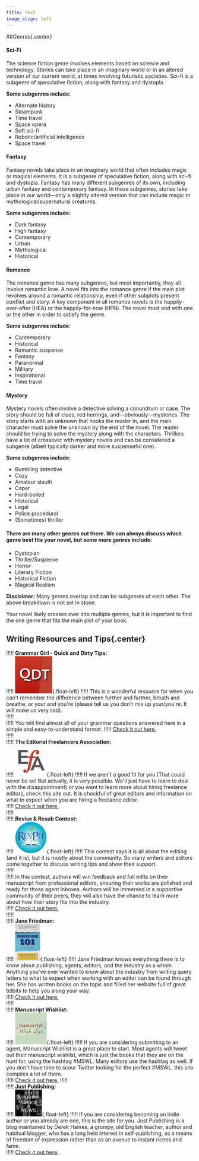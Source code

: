 ```yaml
---
title: Text
image_align: left
---
```


##Genres{.center}

#### Sci-Fi
The science fiction genre involves elements based on science and technology. Stories can take place in an imaginary world or in an altered version of our current world, at times involving futuristic societies. Sci-fi is a subgenre of speculative fiction, along with fantasy and dystopia. 

**Some subgenres include:**
 * Alternate history
 * Steampunk
 * Time travel
 * Space opera
 * Soft sci-fi
 * Robotic/artificial intelligence
 * Space travel

#### Fantasy

Fantasy novels take place in an imaginary world that often includes magic or magical elements. It is a subgenre of speculative fiction, along with sci-fi and dystopia. Fantasy has many different subgenres of its own, including urban fantasy and contemporary fantasy. In these subgenres, stories take place in our world—only a slightly altered version that can include magic or mythological/supernatural creatures.

**Some subgenres include:**
 * Dark fantasy
 * High fantasy
 * Contemporary
 * Urban
 * Mythological
 * Historical

#### Romance

The romance genre has many subgenres, but most importantly, they all involve romantic love. A novel fits into the romance genre if the main plot revolves around a romantic relationship, even if other subplots present conflict and story. A key component in all romance novels is the happily-ever-after (HEA) or the happily-for-now (HFN). The novel must end with one or the other in order to satisfy the genre. 

**Some subgenres include:**
 * Contemporary
 * Historical
 * Romantic suspense
 * Fantasy
 * Paranormal
 * Military
 * Inspirational
 * Time travel

#### Mystery

Mystery novels often involve a detective solving a conundrum or case. The story should be full of clues, red herrings, and—obviously—mysteries. The story starts with an unknown that hooks the reader in, and the main character must solve the unknown by the end of the novel. The reader should be trying to solve the mystery along with the characters. Thrillers have a lot of crossover with mystery novels and can be considered a subgenre (albeit typically darker and more suspenseful one). 

**Some subgenres include:**
 * Bumbling detective
 * Cozy
 * Amateur sleuth
 * Caper
 * Hard-boiled
 * Historical
 * Legal
 * Police procedural
 * (Sometimes) thriller

#### There are many other genres out there. We can always discuss which genre best fits your novel, but some more genres include:

* Dystopian
* Thriller/Suspense
* Horror
* Literary Fiction
* Historical Fiction
* Magical Realism

**Disclaimer:** Many genres overlap and can be subgenres of each other. The above breakdown is not set in stone. 

Your novel likely crosses over into multiple genres, but it is important to find the one genre that fits the main plot of your book. 

## Writing Resources and Tips{.center}

!!!!! **Grammar Girl - Quick and Dirty Tips:**   
!!!!! ![Quick and Dirty Tips](../GrammarGirl.png){.float-left}
!!!!! This is a wonderful resource for when you can't remember the difference between further and farther, breath and breathe, or your and you're (please tell us you don't mix up your/you're. It will make us very sad).   
!!!!!    
!!!!! You will find almost all of your grammar questions answered here in a simple and easy-to-understand format. 
!!!!! [Check it out here.](http://www.quickanddirtytips.com/grammar-girl?target=_blank)   
!!!!!    
!!!!! **The Editorial Freelancers Association:**   
!!!!! ![Editorial Freelancers Association](../EFA_logo_85.png){.float-left}
!!!!! If we aren't a good fit for you (That could never be so! But actually, it is very possible. We'll just have to learn to deal with the disappointment) or you want to learn more about hiring freelance editors, check this site out. It is chockful of great editors and information on what to expect when you are hiring a freelance editor.   
!!!!! [Check it out here.](http://www.the-efa.org/?target=_blank)    
!!!!!    
!!!!! **Revise & Resub Contest:**   
!!!!! ![Revise & Resub](../RevPit_Logo_small.png){.float-left}
!!!!! This contest says it is all about the editing (and it is), but it is mostly about the community. So many writers and editors come together to discuss writing tips and show their support.   
!!!!!    
!!!!! In this contest, authors will win feedback and full edits on their manuscript from professional editors, ensuring their works are polished and ready for those agent inboxes. Authors will be immersed in a supportive community of their peers, they will also have the chance to learn more about how their story fits into the industry.   
!!!!! [Check it out here.](http://reviseresub.com/?target=_blanl)   
!!!!!   
!!!!! **Jane Friedman:**   
!!!!! ![Publishing 101](../Pub101-cover.jpg){.float-left}
!!!!! Jane Friedman knows everything there is to know about publishing, agents, editors, and the industry as a whole. Anything you've ever wanted to know about the industry from writing query letters to what to expect when working with an editor can be found through her. She has written books on the topic and filled her website full of great tidbits to help you along your way.   
!!!!! [Check it out here.](https://janefriedman.com/?target=_blank)   
!!!!!    
!!!!! **Manuscript Wishlist:**   
!!!!! ![Manuscript Wishlist](../MSWL_website.jpg){.float-left}
!!!!! If you are considering submitting to an agent, Manuscript Wishlist is a great place to start. Most agents will tweet out their manuscript wishlist, which is just the books that they are on the hunt for, using the hashtag #MSWL. Many editors use the hashtag as well. If you don't have time to scour Twitter looking for the perfect #MSWL, this site compiles a lot of them.   
!!!!! [Check it out here.](http://www.manuscriptwishlist.com/?target=_blank)
!!!!!   
!!!!! **Just Publishing:**   
!!!!! ![Just Publishing](../JustPublishing.jpg){.float-left}
!!!!! If you are considering becoming an indie author or you already are one, this is the site for you. Just Publishing is a blog maintained by Derek Haines, a grumpy, old English teacher, author and habitual blogger, who has a long held interest in self-publishing, as a means of freedom of expression rather than as an avenue to instant riches and fame.   
!!!!! [Check it out here.](http://www.derekhaines.ch/justpublishing/?target=_blank)   
  
